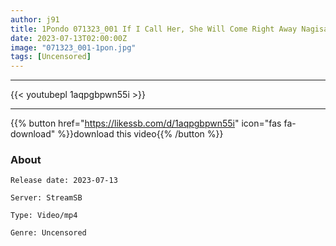 ```yaml
---
author: j91
title: 1Pondo 071323_001 If I Call Her, She Will Come Right Away Nagisa Shinohara Nagisa Shinohara
date: 2023-07-13T02:00:00Z
image: "071323_001-1pon.jpg"
tags: [Uncensored]
---
```

___

{{< youtubepl 1aqpgbpwn55i >}}
___

{{% button href="https://likessb.com/d/1aqpgbpwn55i" icon="fas fa-download" %}}download this video{{% /button %}}
### About

`Release date: 2023-07-13`

`Server: StreamSB`

`Type: Video/mp4`

`Genre:	Uncensored`